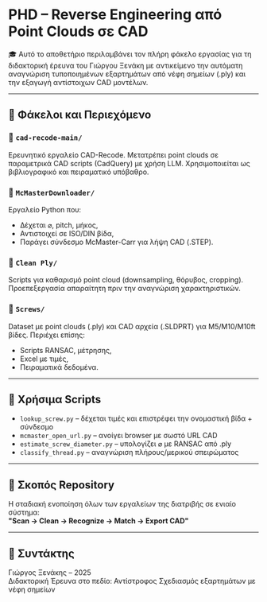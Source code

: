 # PHD – Reverse Engineering από Point Clouds σε CAD

🎓 Αυτό το αποθετήριο περιλαμβάνει τον πλήρη φάκελο εργασίας για τη διδακτορική έρευνα του Γιώργου Ξενάκη με αντικείμενο την αυτόματη αναγνώριση τυποποιημένων εξαρτημάτων από νέφη σημείων (.ply) και την εξαγωγή αντίστοιχων CAD μοντέλων.

---

## 📁 Φάκελοι και Περιεχόμενο

### 🔹 `cad-recode-main/`
Ερευνητικό εργαλείο CAD-Recode. Μετατρέπει point clouds σε παραμετρικά CAD scripts (CadQuery) με χρήση LLM. Χρησιμοποιείται ως βιβλιογραφικό και πειραματικό υπόβαθρο.

### 🔹 `McMasterDownloader/`
Εργαλείο Python που:
- Δέχεται ⌀, pitch, μήκος,
- Αντιστοιχεί σε ISO/DIN βίδα,
- Παράγει σύνδεσμο McMaster-Carr για λήψη CAD (.STEP).

### 🔹 `Clean Ply/`
Scripts για καθαρισμό point cloud (downsampling, θόρυβος, cropping). Προεπεξεργασία απαραίτητη πριν την αναγνώριση χαρακτηριστικών.

### 🔹 `Screws/`
Dataset με point clouds (.ply) και CAD αρχεία (.SLDPRT) για M5/M10/M10ft βίδες. Περιέχει επίσης:
- Scripts RANSAC, μέτρησης,
- Excel με τιμές,
- Πειραματικά δεδομένα.

---

## 🔧 Χρήσιμα Scripts

- `lookup_screw.py` – δέχεται τιμές και επιστρέφει την ονομαστική βίδα + σύνδεσμο
- `mcmaster_open_url.py` – ανοίγει browser με σωστό URL CAD
- `estimate_screw_diameter.py` – υπολογίζει ⌀ με RANSAC από .ply
- `classify_thread.py` – αναγνώριση πλήρους/μερικού σπειρώματος

---

## 📌 Σκοπός Repository

Η σταδιακή ενοποίηση όλων των εργαλείων της διατριβής σε ενιαίο σύστημα:  
**"Scan → Clean → Recognize → Match → Export CAD"**

---

## 👤 Συντάκτης

Γιώργος Ξενάκης – 2025  
Διδακτορική Έρευνα στο πεδίο: Αντίστροφος Σχεδιασμός εξαρτημάτων με νέφη σημείων
